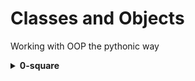 # Classes and Objects

Working with OOP the pythonic way

<details>
<summary><b>0-square</b></summary>
Define an empty class <code>Square</code>
  
</details>
